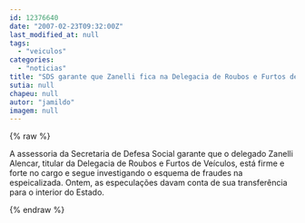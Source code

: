 ```yaml
---
id: 12376640
date: "2007-02-23T09:32:00Z"
last_modified_at: null
tags:
  - "veiculos"
categories:
  - "noticias"
title: "SDS garante que Zanelli fica na Delegacia de Roubos e Furtos de Ve\u00edculos"
sutia: null
chapeu: null
autor: "jamildo"
imagem: null
---
```

{% raw %}
<p>A assessoria da Secretaria de Defesa Social garante que o delegado Zanelli Alencar, titular da Delegacia de Roubos e Furtos de Ve&iacute;culos, est&aacute; firme e forte no cargo e segue investigando o esquema de fraudes na espeicalizada. Ontem, as especula&ccedil;&otilde;es davam conta de sua transfer&ecirc;ncia para o interior do Estado.</p>
{% endraw %}